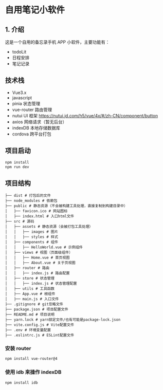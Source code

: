 # 自用笔记小软件

## 1. 介绍

这是一个自用的备忘录手机 APP 小软件，主要功能有：

- todoLit
- 日程安排
- 笔记记录

## 技术栈

- Vue3.x
- javascript
- pinia 状态管理
- vue-router 路由管理
- nutui UI 框架 <https://nutui.jd.com/h5/vue/4x/#/zh-CN/component/button>
- axios 网络请求（暂无后台）
- indexDB 本地存储数据库
- cordova 跨平台打包

## 项目启动

```bash
npm install
npm run dev
```

## 项目结构

```shell
├── dist # 打包后的文件
├── node_modules # 依赖包
├── public # 静态资源（不会被构建工具处理，直接复制到构建目录中）
│   ├── favicon.ico # 网站图标
│   ├── index.html # 入口html文件
├── src # 源码
│   ├── assets # 静态资源（会被打包工具处理）
│   │   ├── images # 图片
│   │   ├── styles # 样式
│   ├── components # 组件
│   │   ├── HelloWorld.vue # 示例组件
│   ├── views # 视图（页面级组件）
│   │   ├── Home.vue # 首页视图
│   │   ├── About.vue # 关于页视图
│   ├── router # 路由
│   │   ├── index.js # 路由配置
│   ├── store # 状态管理
│   │   ├── index.js # 状态管理配置
│   ├── utils # 工具函数
│   ├── App.vue # 根组件
│   ├── main.js # 入口文件
├── .gitignore # git忽略文件
├── package.json # 项目配置文件
├── README.md # 项目说明
├── yarn.lock # yarn锁定文件/也有可能是package-lock.json
├── vite.config.js # Vite配置文件
├── .env # 环境变量配置
├── .eslintrc.js # ESLint配置文件
```

### 安装 router

```bash
npm install vue-router@4
```

### 使用 idb 来操作 indexDB

```bash
npm install idb
```
